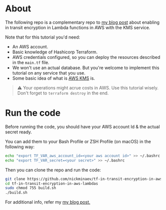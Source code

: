 # About

The following repo is a complementary repo to [my blog post](https://www.nickminaev.com/posts/tf-lambda-env-vars-w-kms-encryption.html) about enabling in transit encryption in Lambda functions in AWS with the KMS service.

Note that for this tutorial you'd need:

- An AWS account.
- Basic knowledge of Hashicorp Terraform.
- AWS credentials configured, so you can deploy the resources described in the `main.tf` file.
- We won't use an actual database. But you're welcome to implement this tutorial on any service that you use.
- Some basic idea of what is [AWS KMS](https://docs.aws.amazon.com/kms/latest/developerguide/overview.html) is.

> ⚠️ Your operations might acrue costs in AWS. Use this tutorial wisely. Don't forget to `terraform destroy` in the end.

# Run the code

Before running the code, you should have your AWS account Id & the actual secret ready.

You can add them to your Bash Profile or ZSH Profile (on macOS) in the following way:

```bash
echo "export TF_VAR_aws_account_id=<your aws account id>" >> ~/.bashrc
echo "export TF_VAR_secret=<your secret>" >> ~/.bashrc
```

Then you can clone the repo and run the code:

```bash
git clone https://github.com/nickminaev/tf-in-transit-encryption-in-aws-lambdas.git
cd tf-in-transit-encryption-in-aws-lambdas
sudo chmod 755 build.sh
./build.sh
```

For additional info, refer my [my blog post.](https://www.nickminaev.com/posts/tf-lambda-env-vars-w-kms-encryption.html)